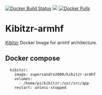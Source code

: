 [![Docker Build Status](https://img.shields.io/docker/build/supersandro2000/kibitzr-armhf.svg?maxAge=1200)](https://hub.docker.com/r/supersandro2000/kibitzr-armhf/)
[![](https://images.microbadger.com/badges/image/supersandro2000/kibitzr-armhf.svg)](https://microbadger.com/images/supersandro2000/kibitzr-armhf "Get your own image badge on microbadger.com")
[![Docker Pulls](https://img.shields.io/docker/pulls/supersandro2000/kibitzr-armhf.svg?maxAge=1200)](https://hub.docker.com/r/supersandro2000/kibitzr-armhf/)

# Kibitzr-armhf

[Kibitzr](https://github.com/kibitzr/kibitzr) Docker Image for armhf architecture.

## Docker compose
````
  kibitzr:
    image: supersandro2000/kibitzr-armhf
    volumes:
      - /home/pi/kibitzr:/usr/src/app
    restart: unless-stopped
````
